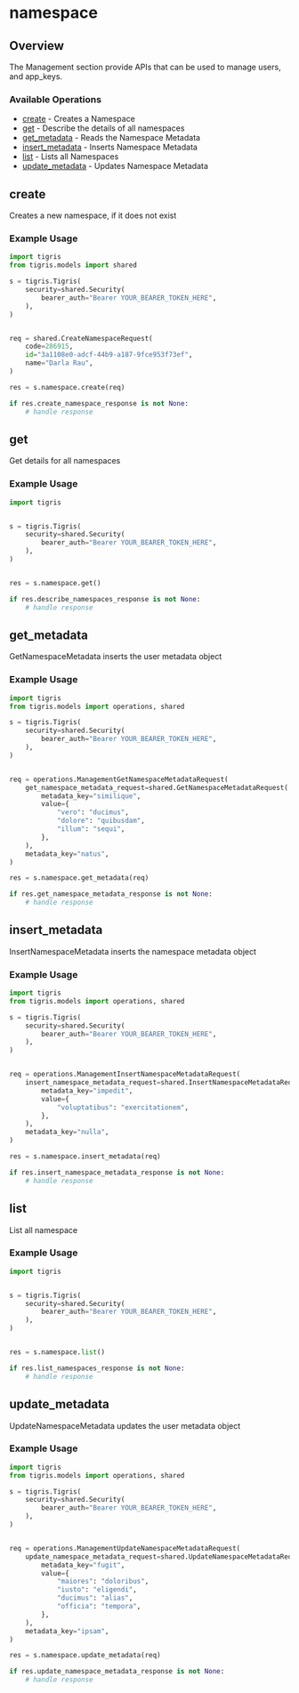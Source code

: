# namespace

## Overview

The Management section provide APIs that can be used to manage users, and app_keys.

### Available Operations

* [create](#create) - Creates a Namespace
* [get](#get) - Describe the details of all namespaces
* [get_metadata](#get_metadata) - Reads the Namespace Metadata
* [insert_metadata](#insert_metadata) - Inserts Namespace Metadata
* [list](#list) - Lists all Namespaces
* [update_metadata](#update_metadata) - Updates Namespace Metadata

## create

Creates a new namespace, if it does not exist

### Example Usage

```python
import tigris
from tigris.models import shared

s = tigris.Tigris(
    security=shared.Security(
        bearer_auth="Bearer YOUR_BEARER_TOKEN_HERE",
    ),
)


req = shared.CreateNamespaceRequest(
    code=286915,
    id="3a1108e0-adcf-44b9-a187-9fce953f73ef",
    name="Darla Rau",
)

res = s.namespace.create(req)

if res.create_namespace_response is not None:
    # handle response
```

## get

Get details for all namespaces

### Example Usage

```python
import tigris


s = tigris.Tigris(
    security=shared.Security(
        bearer_auth="Bearer YOUR_BEARER_TOKEN_HERE",
    ),
)


res = s.namespace.get()

if res.describe_namespaces_response is not None:
    # handle response
```

## get_metadata

GetNamespaceMetadata inserts the user metadata object

### Example Usage

```python
import tigris
from tigris.models import operations, shared

s = tigris.Tigris(
    security=shared.Security(
        bearer_auth="Bearer YOUR_BEARER_TOKEN_HERE",
    ),
)


req = operations.ManagementGetNamespaceMetadataRequest(
    get_namespace_metadata_request=shared.GetNamespaceMetadataRequest(
        metadata_key="similique",
        value={
            "vero": "ducimus",
            "dolore": "quibusdam",
            "illum": "sequi",
        },
    ),
    metadata_key="natus",
)

res = s.namespace.get_metadata(req)

if res.get_namespace_metadata_response is not None:
    # handle response
```

## insert_metadata

InsertNamespaceMetadata inserts the namespace metadata object

### Example Usage

```python
import tigris
from tigris.models import operations, shared

s = tigris.Tigris(
    security=shared.Security(
        bearer_auth="Bearer YOUR_BEARER_TOKEN_HERE",
    ),
)


req = operations.ManagementInsertNamespaceMetadataRequest(
    insert_namespace_metadata_request=shared.InsertNamespaceMetadataRequest(
        metadata_key="impedit",
        value={
            "voluptatibus": "exercitationem",
        },
    ),
    metadata_key="nulla",
)

res = s.namespace.insert_metadata(req)

if res.insert_namespace_metadata_response is not None:
    # handle response
```

## list

List all namespace

### Example Usage

```python
import tigris


s = tigris.Tigris(
    security=shared.Security(
        bearer_auth="Bearer YOUR_BEARER_TOKEN_HERE",
    ),
)


res = s.namespace.list()

if res.list_namespaces_response is not None:
    # handle response
```

## update_metadata

UpdateNamespaceMetadata updates the user metadata object

### Example Usage

```python
import tigris
from tigris.models import operations, shared

s = tigris.Tigris(
    security=shared.Security(
        bearer_auth="Bearer YOUR_BEARER_TOKEN_HERE",
    ),
)


req = operations.ManagementUpdateNamespaceMetadataRequest(
    update_namespace_metadata_request=shared.UpdateNamespaceMetadataRequest(
        metadata_key="fugit",
        value={
            "maiores": "doloribus",
            "iusto": "eligendi",
            "ducimus": "alias",
            "officia": "tempora",
        },
    ),
    metadata_key="ipsam",
)

res = s.namespace.update_metadata(req)

if res.update_namespace_metadata_response is not None:
    # handle response
```

